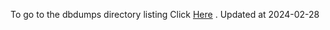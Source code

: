To go to the dbdumps directory listing Click [Here](https://ipfs.io/ipfs/bafkreigjjxjv7qsijbzsznosqz5nxlp5hlsaqdzy5iel2prgulmwudr5cu) . Updated at 2024-02-28